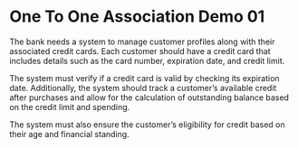 # One To One Association Demo 01

The bank needs a system to manage customer profiles along with their associated credit cards. Each customer should have a credit card that includes details such as the card number, expiration date, and credit limit.

The system must verify if a credit card is valid by checking its expiration date. Additionally, the system should track a customer’s available credit after purchases and allow for the calculation of outstanding balance based on the credit limit and spending.

The system must also ensure the customer’s eligibility for credit based on their age and financial standing.
